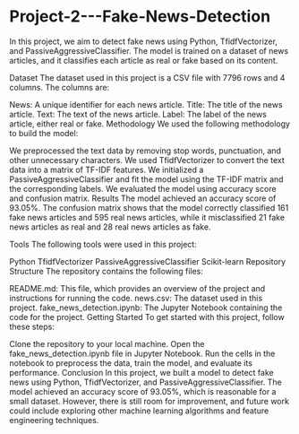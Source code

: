# Project-2---Fake-News-Detection

In this project, we aim to detect fake news using Python, TfidfVectorizer, and PassiveAggressiveClassifier. The model is trained on a dataset of news articles, and it classifies each article as real or fake based on its content.

Dataset
The dataset used in this project is a CSV file with 7796 rows and 4 columns. The columns are:

News: A unique identifier for each news article.
Title: The title of the news article.
Text: The text of the news article.
Label: The label of the news article, either real or fake.
Methodology
We used the following methodology to build the model:

We preprocessed the text data by removing stop words, punctuation, and other unnecessary characters.
We used TfidfVectorizer to convert the text data into a matrix of TF-IDF features.
We initialized a PassiveAggressiveClassifier and fit the model using the TF-IDF matrix and the corresponding labels.
We evaluated the model using accuracy score and confusion matrix.
Results
The model achieved an accuracy score of 93.05%. The confusion matrix shows that the model correctly classified 161 fake news articles and 595 real news articles, while it misclassified 21 fake news articles as real and 28 real news articles as fake.

Tools
The following tools were used in this project:

Python
TfidfVectorizer
PassiveAggressiveClassifier
Scikit-learn
Repository Structure
The repository contains the following files:

README.md: This file, which provides an overview of the project and instructions for running the code.
news.csv: The dataset used in this project.
fake_news_detection.ipynb: The Jupyter Notebook containing the code for the project.
Getting Started
To get started with this project, follow these steps:

Clone the repository to your local machine.
Open the fake_news_detection.ipynb file in Jupyter Notebook.
Run the cells in the notebook to preprocess the data, train the model, and evaluate its performance.
Conclusion
In this project, we built a model to detect fake news using Python, TfidfVectorizer, and PassiveAggressiveClassifier. The model achieved an accuracy score of 93.05%, which is reasonable for a small dataset. However, there is still room for improvement, and future work could include exploring other machine learning algorithms and feature engineering techniques.
